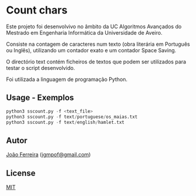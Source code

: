 # Count chars

Este projeto foi desenvolvivo no âmbito da UC Algoritmos Avançados do Mestrado em Engenharia Informática da Universidade de Aveiro.

Consiste na contagem de caracteres num texto (obra literária em Português ou Inglês), utilizando um contador exato e um contador Space Saving.

O directório text contém ficheiros de textos que podem ser utilizados para testar o script desenvolvido. 

Foi utilizada a linguagem de programação Python. 

## Usage - Exemplos

```python
python3 sscount.py -f <text_file>
python3 sscount.py -f text/portuguese/os_maias.txt
python3 sscount.py -f text/english/hamlet.txt
```


## Autor
[João Ferreira](https://github.com/joaogferreira) (jgmpof@gmail.com)


## License
[MIT](https://choosealicense.com/licenses/mit/)
